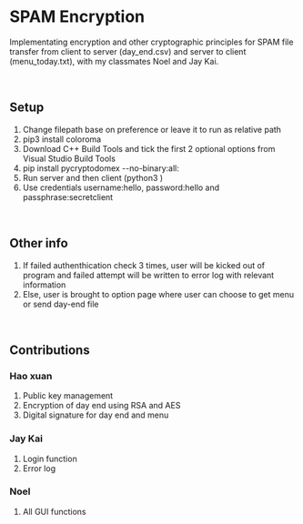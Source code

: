 # SPAM Encryption
Implementating encryption and other cryptographic principles for SPAM file transfer from client to server (day_end.csv) and server to client (menu_today.txt), with my classmates Noel and Jay Kai.

<br />

## Setup
1. Change filepath base on preference or leave it to run as relative path
2. pip3 install coloroma
3. Download C++ Build Tools and tick the first 2 optional options from Visual Studio Build Tools
4. pip install pycryptodomex --no-binary:all:
6. Run server and then client (python3 <path to file>)
7. Use credentials username:hello, password:hello and passphrase:secretclient 

<br />

## Other info
1. If failed authenthication check 3 times, user will be kicked out of program and failed attempt will be written to error log with relevant information
2. Else, user is brought to option page where user can choose to get menu or send day-end file

<br />

## Contributions
### Hao xuan
1. Public key management 
2. Encryption of day end using RSA and AES
3. Digital signature for day end and menu

### Jay Kai
1. Login function
2. Error log

### Noel
1. All GUI functions
